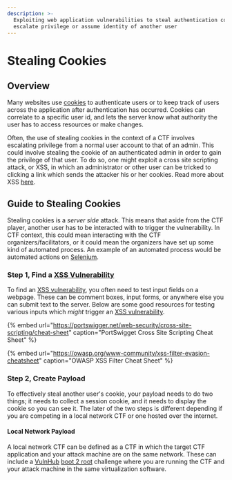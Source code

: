 ```yaml
---
description: >-
  Exploiting web application vulnerabilities to steal authentication cookies and
  escalate privilege or assume identity of another user
---
```


# Stealing Cookies

## Overview

Many websites use [cookies](https://kb.iu.edu/d/agwm) to authenticate users or to keep track of users across the application after authentication has occurred. Cookies can correlate to a specific user id, and lets the server know what authority the user has to access resources or make changes. 

Often, the use of stealing cookies in the context of a CTF involves escalating privilege from a normal user account to that of an admin. This could involve stealing the cookie of an authenticated admin in order to gain the privilege of that user. To do  so, one might exploit a cross site scripting attack, or XSS, in which an administrator or other user can be tricked to clicking a link which sends the attacker his or her cookies. Read more about XSS [here](./).

## Guide to Stealing Cookies

Stealing cookies is a _server side_ attack. This means that aside from the CTF player, another user has to be interacted with to trigger the vulnerability. In CTF context, this   could mean interacting with the CTF organizers/facilitators, or it could mean the organizers have set up some kind of automated process. An example of an automated process would be automated actions on [Selenium](https://www.selenium.dev/). 

### Step 1, Find a [XSS Vulnerability ](./)

To find an [XSS vulnerability](./), you often need to test input fields on a webpage. These can be comment boxes, input forms, or anywhere else you can submit text to the server. Below are some good resources for testing various inputs which _might_ trigger an [XSS vulnerability](./). 

{% embed url="https://portswigger.net/web-security/cross-site-scripting/cheat-sheet" caption="PortSwigget Cross Site Scripting Cheat Sheet" %}

{% embed url="https://owasp.org/www-community/xss-filter-evasion-cheatsheet" caption="OWASP XSS Filter Cheat Sheet" %}

### Step 2, Create Payload

To effectively steal another user's cookie, your payload needs to do two things; it needs to collect a session cookie, and it needs to display the cookie so you can see it. The later of the two steps is different depending if you are competing in a local network CTF or one hosted over the internet. 

#### Local Network Payload

A local network CTF can be defined as a CTF in which the target CTF application and your attack machine are on the same network. These can include a [VulnHub](../../../categories/boot-2-root/vulnhub.md) [boot 2 root](../../../categories/boot-2-root/) challenge where you are running the CTF and your attack machine in the same virtualization software. 



